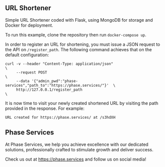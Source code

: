 ## URL Shortener

Simple URL Shortener coded with Flask, using MongoDB for storage and Docker for deployment.

To run this example, clone the repository then run `docker-compose up`.

In order to register an URL for shortening, you must issue a JSON request to the API on `/register_path`. The following command achieves that on the default configuration:

```
curl -v --header "Content-Type: application/json"                                 \
     --request POST                                                               \
     --data '{"admin_pwd":"phase-services","path_to":"https://phase.services/"}'  \
     http://127.0.0.1/register_path                                               \
```

It is now time to visit your newly created shortened URL by visiting the path provided in the response. For example:

`URL created for https://phase.services/ at /s3hdXH`

## Phase Services

At Phase Services, we help you achieve excellence with our dedicated solutions, professionally crafted to stimulate growth and deliver success.

Check us out at https://phase.services and follow us on social media!
